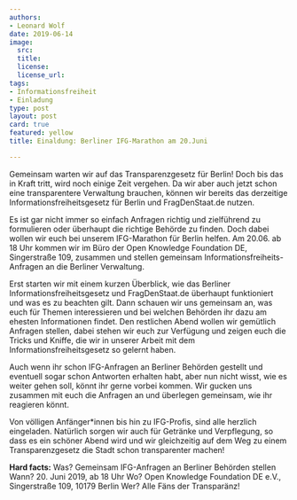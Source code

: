 ```yaml
---
authors: 
- Leonard Wolf
date: 2019-06-14
image:
  src: 
  title: 
  license: 
  license_url: 
tags:
- Informationsfreiheit
- Einladung
type: post
layout: post
card: true
featured: yellow
title: Einaldung: Berliner IFG-Marathon am 20.Juni

---
```


Gemeinsam warten wir auf das Transparenzgesetz für Berlin! Doch bis das in Kraft tritt, wird noch einige Zeit vergehen. Da wir aber auch jetzt schon eine transparentere Verwaltung brauchen, können wir bereits das derzeitige Informationsfreiheitsgesetz für Berlin und FragDenStaat.de nutzen.

Es ist gar nicht immer so einfach Anfragen richtig und zielführend zu formulieren oder überhaupt die richtige Behörde zu finden. Doch dabei wollen wir euch bei unserem IFG-Marathon für Berlin helfen. Am 20.06. ab 18 Uhr kommen wir im Büro der Open Knowledge Foundation DE, Singerstraße 109, zusammen und stellen gemeinsam Informationsfreiheits-Anfragen an die Berliner Verwaltung.

Erst starten wir mit einem kurzen Überblick, wie das Berliner Informationsfreiheitsgesetz und FragDenStaat.de überhaupt funktioniert und was es zu beachten gilt. Dann schauen wir uns gemeinsam an, was euch für Themen interessieren und bei welchen Behörden ihr dazu am ehesten Informationen findet. Den restlichen Abend wollen wir gemütlich Anfragen stellen, dabei stehen wir euch zur Verfügung und zeigen euch die Tricks und Kniffe, die wir in unserer Arbeit mit dem Informationsfreiheitsgesetz so gelernt haben.

Auch wenn ihr schon IFG-Anfragen an Berliner Behörden gestellt und eventuell sogar schon Antworten erhalten habt, aber nun nicht wisst, wie es weiter gehen soll, könnt ihr gerne vorbei kommen. Wir gucken uns zusammen mit euch die Anfragen an und überlegen gemeinsam, wie ihr reagieren könnt.

Von völligen Anfänger\*innen bis hin zu IFG-Profis, sind alle herzlich eingeladen. Natürlich sorgen wir auch für Getränke und Verpflegung, so dass es ein schöner Abend wird und wir gleichzeitig auf dem Weg zu einem Transparenzgesetz die Stadt schon transparenter machen!

**Hard facts:**
Was? Gemeinsam IFG-Anfragen an Berliner Behörden stellen
Wann? 20. Juni 2019, ab 18 Uhr
Wo? Open Knowledge Foundation DE e.V., Singerstraße 109, 10179 Berlin
Wer? Alle Fäns der Transparänz!
